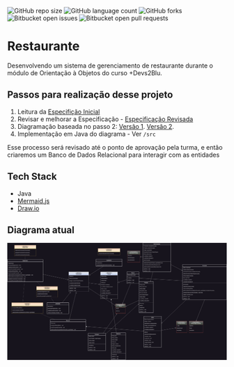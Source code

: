 ![GitHub repo size](https://img.shields.io/github/repo-size/tiagospeckart/restaurante?style=for-the-badge)
![GitHub language count](https://img.shields.io/github/languages/count/tiagospeckart/restaurante?style=for-the-badge)
![GitHub forks](https://img.shields.io/github/forks/tiagospeckart/restaurante?style=for-the-badge)
![Bitbucket open issues](https://img.shields.io/bitbucket/issues/tiagospeckart/restaurante?style=for-the-badge)
![Bitbucket open pull requests](https://img.shields.io/bitbucket/pr-raw/tiagospeckart/restaurante?style=for-the-badge)

# Restaurante

Desenvolvendo um sistema de gerenciamento de restaurante durante o módulo de Orientação à Objetos do curso +Devs2Blu.

## Passos para realização desse projeto

1. Leitura da [Especifição Inicial](https://github.com/tiagospeckart/restaurante/blob/main/docs/especifica%C3%A7%C3%A3oInicial.md)
2. Revisar e melhorar a Especificação - [Especificação Revisada](https://github.com/tiagospeckart/restaurante/blob/main/docs/especifica%C3%A7%C3%A3oRevisada.md)
3. Diagramação baseada no passo 2: [Versão 1](https://github.com/tiagospeckart/restaurante/blob/main/diagrams/1_diagramaMermaid.md). [Versão 2](https://github.com/tiagospeckart/restaurante/blob/main/diagrams/2_diagrama.jpg).
5. Implementação em Java do diagrama - Ver `/src`

Esse processo será revisado até o ponto de aprovação pela turma, e então criaremos um Banco de Dados Relacional para interagir com as entidades

## Tech Stack

- Java
- [Mermaid.js](https://mermaid.js.org/)
- [Draw.io](https://app.diagrams.net/)

## Diagrama atual
![Diagrama Restaurante](https://github.com/tiagospeckart/restaurante/blob/main/diagrams/2_diagrama.jpg)
